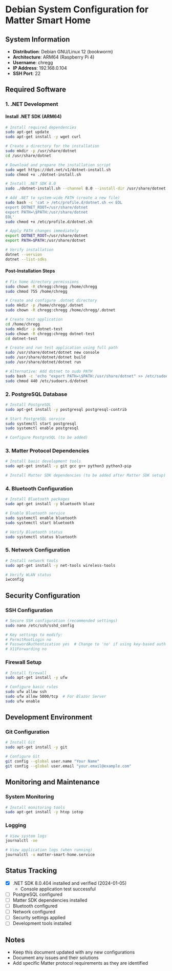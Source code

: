 # Debian System Configuration for Matter Smart Home

## System Information
- **Distribution**: Debian GNU/Linux 12 (bookworm)
- **Architecture**: ARM64 (Raspberry Pi 4)
- **Username**: chregg
- **IP Address**: 192.168.0.104
- **SSH Port**: 22

## Required Software

### 1. .NET Development

#### Install .NET SDK (ARM64)
```bash
# Install required dependencies
sudo apt-get update
sudo apt-get install -y wget curl

# Create a directory for the installation
sudo mkdir -p /usr/share/dotnet
cd /usr/share/dotnet

# Download and prepare the installation script
sudo wget https://dot.net/v1/dotnet-install.sh
sudo chmod +x ./dotnet-install.sh

# Install .NET SDK 8.0
sudo ./dotnet-install.sh --channel 8.0 --install-dir /usr/share/dotnet

# Add .NET to system-wide PATH (create a new file)
sudo bash -c 'cat > /etc/profile.d/dotnet.sh << EOL
export DOTNET_ROOT=/usr/share/dotnet
export PATH=\$PATH:/usr/share/dotnet
EOL'
sudo chmod +x /etc/profile.d/dotnet.sh

# Apply PATH changes immediately
export DOTNET_ROOT=/usr/share/dotnet
export PATH=$PATH:/usr/share/dotnet

# Verify installation
dotnet --version
dotnet --list-sdks
```

#### Post-Installation Steps
```bash
# Fix home directory permissions
sudo chown -R chregg:chregg /home/chregg
sudo chmod 755 /home/chregg

# Create and configure .dotnet directory
sudo mkdir -p /home/chregg/.dotnet
sudo chown -R chregg:chregg /home/chregg/.dotnet

# Create test application
cd /home/chregg
sudo mkdir -p dotnet-test
sudo chown -R chregg:chregg dotnet-test
cd dotnet-test

# Create and run test application using full path
sudo /usr/share/dotnet/dotnet new console
sudo /usr/share/dotnet/dotnet build
sudo /usr/share/dotnet/dotnet run

# Alternative: Add dotnet to sudo PATH
sudo bash -c 'echo "export PATH=\$PATH:/usr/share/dotnet" >> /etc/sudoers.d/dotnet'
sudo chmod 440 /etc/sudoers.d/dotnet
```

### 2. PostgreSQL Database
```bash
# Install PostgreSQL
sudo apt-get install -y postgresql postgresql-contrib

# Start PostgreSQL service
sudo systemctl start postgresql
sudo systemctl enable postgresql

# Configure PostgreSQL (to be added)
```

### 3. Matter Protocol Dependencies
```bash
# Install basic development tools
sudo apt-get install -y git gcc g++ python3 python3-pip

# Install Matter SDK dependencies (to be added after Matter SDK setup)
```

### 4. Bluetooth Configuration
```bash
# Install Bluetooth packages
sudo apt-get install -y bluetooth bluez

# Enable Bluetooth service
sudo systemctl enable bluetooth
sudo systemctl start bluetooth

# Verify Bluetooth status
sudo systemctl status bluetooth
```

### 5. Network Configuration
```bash
# Install network tools
sudo apt-get install -y net-tools wireless-tools

# Verify WLAN status
iwconfig
```

## Security Configuration

### SSH Configuration
```bash
# Secure SSH configuration (recommended settings)
sudo nano /etc/ssh/sshd_config

# Key settings to modify:
# PermitRootLogin no
# PasswordAuthentication yes  # Change to 'no' if using key-based auth
# X11Forwarding no
```

### Firewall Setup
```bash
# Install firewall
sudo apt-get install -y ufw

# Configure basic rules
sudo ufw allow ssh
sudo ufw allow 5000/tcp  # For Blazor Server
sudo ufw enable
```

## Development Environment

### Git Configuration
```bash
# Install Git
sudo apt-get install -y git

# Configure Git
git config --global user.name "Your Name"
git config --global user.email "your.email@example.com"
```

## Monitoring and Maintenance

### System Monitoring
```bash
# Install monitoring tools
sudo apt-get install -y htop iotop
```

### Logging
```bash
# View system logs
journalctl -xe

# View application logs (when running)
journalctl -u matter-smart-home.service
```

## Status Tracking
- [x] .NET SDK 8.0.404 installed and verified (2024-01-05)
  - Console application test successful
- [ ] PostgreSQL configured
- [ ] Matter SDK dependencies installed
- [ ] Bluetooth configured
- [ ] Network configured
- [ ] Security settings applied
- [ ] Development tools installed

## Notes
- Keep this document updated with any new configurations
- Document any issues and their solutions
- Add specific Matter protocol requirements as they are identified 